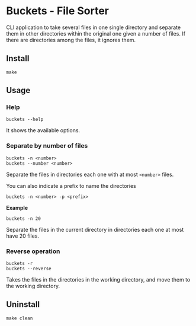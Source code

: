 # Buckets - File Sorter

CLI application to take several files in one single directory and separate them in other directories within the original 
one given a number of files. If there are directories among the files, it ignores them. 

## Install

```commandline
make
```

## Usage

### Help
```commandline
buckets --help
```
It shows the available options.

### Separate by number of files
```commandline
buckets -n <number>
buckets --number <number>
```
Separate the files in directories each one with at most `<number>` files.

You can also indicate a prefix to name the directories
```commandline
buckets -n <number> -p <prefix>
```

**Example**
```commandline
buckets -n 20
```
Separate the files in the current directory in directories each one at most have 20 files.

### Reverse operation
```commandline
buckets -r
buckets --reverse
```
Takes the files in the directories in the working directory, and move them to the working directory.

## Uninstall
```commandline
make clean
```